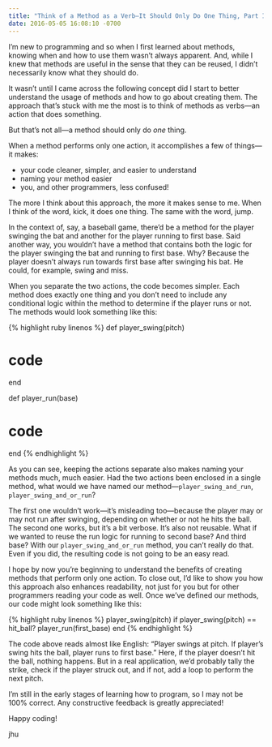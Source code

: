 ```yaml
---
title: "Think of a Method as a Verb—It Should Only Do One Thing, Part I"
date: 2016-05-05 16:08:10 -0700
---
```


I’m new to programming and so when I first learned about methods, knowing when and how to use them wasn’t always apparent. And, while I knew that methods are useful in the sense that they can be reused, I didn’t necessarily know what they should do.

It wasn’t until I came across the following concept did I start to better understand the usage of methods and how to go about creating them. The approach that’s stuck with me the most is to think of methods as verbs—an action that does something.

But that’s not all—a method should only do *one* thing.

When a method performs only one action, it accomplishes a few of things—it makes:

* your code cleaner, simpler, and easier to understand 
* naming your method easier 
* you, and other programmers, less confused!

The more I think about this approach, the more it makes sense to me. When I think of the word, kick, it does one thing. The same with the word, jump.

In the context of, say, a baseball game, there’d be a method for the player swinging the bat and another for the player running to first base. Said another way, you wouldn’t have a method that contains both the logic for the player swinging the bat and running to first base. Why? Because the player doesn’t always run towards first base after swinging his bat. He could, for example, swing and miss.

When you separate the two actions, the code becomes simpler. Each method does exactly one thing and you don’t need to include any conditional logic within the method to determine if the player runs or not. The methods would look something like this:

{% highlight ruby linenos %}
def player_swing(pitch)
  # code
end

def player_run(base)
  # code
end
{% endhighlight %}

As you can see, keeping the actions separate also makes naming your methods much, much easier. Had the two actions been enclosed in a single method, what would we have named our method—`player_swing_and_run`, `player_swing_and_or_run`?

The first one wouldn’t work—it’s misleading too—because the player may or may not run after swinging, depending on whether or not he hits the ball. The second one works, but it’s a bit verbose. It’s also not reusable. What if we wanted to reuse the run logic for running to second base? And third base? With our `player_swing_and_or_run` method, you can’t really do that. Even if you did, the resulting code is not going to be an easy read.

I hope by now you’re beginning to understand the benefits of creating methods that perform only one action. To close out, I’d like to show you how this approach also enhances readability, not just for you but for other programmers reading your code as well. Once we’ve defined our methods, our code might look something like this:

{% highlight ruby linenos %}
player_swing(pitch)
if player_swing(pitch) == hit_ball?
  player_run(first_base)
end
{% endhighlight %}

The code above reads almost like English: “Player swings at pitch. If player’s swing hits the ball, player runs to first base.” Here, if the player doesn’t hit the ball, nothing happens. But in a real application, we’d probably tally the strike, check if the player struck out, and if not, add a loop to perform the next pitch.

I’m still in the early stages of learning how to program, so I may not be 100% correct. Any constructive feedback is greatly appreciated!

Happy coding!

jhu